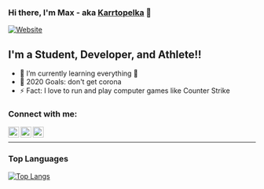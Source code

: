 ### Hi there, I'm Max - aka [Karrtopelka][instagram] 👋

[![Website](https://img.shields.io/website?label=instagram&style=for-the-badge&logo=instagram&color=ff69b4&url=https%3A%2F%2Finstagram.com)](https://instagram.com/karrtopelka)

## I'm a Student, Developer, and Athlete!!

- 🌱 I’m currently learning everything 🤣
- 🥅 2020 Goals: don't get corona
- ⚡ Fact: I love to run and play computer games like Counter Strike

### Connect with me:

[<img align="left" alt="karrt-linkedin" width="22px" src="https://cdn.jsdelivr.net/npm/simple-icons@v3/icons/linkedin.svg" />][linkedin]
[<img align="left" alt="karrt-instagram" width="22px" src="https://cdn.jsdelivr.net/npm/simple-icons@v3/icons/instagram.svg" />][instagram]
[<img align="left" alt="karrt-instagram" width="22px" src="https://cdn.jsdelivr.net/npm/simple-icons@v3/icons/telegram.svg" />][telegram]

<br />

---

### Top Languages

[![Top Langs](https://github-readme-stats.vercel.app/api/top-langs/?username=karrtopelka&layout=compact)](https://github.com/anuraghazra/github-readme-stats)

[telegram]: https://t.me/karrtopelka
[instagram]: https://instagram.com/karrtopelka
[linkedin]: https://www.linkedin.com/in/karrtopelka/
[webdevplaylist]: https://music.youtube.com/playlist?list=PLSr_oFUba1juFtND9Y7VTkHLdHwy0H1wL
